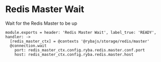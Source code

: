  
# Redis Master Wait
 
Wait for the Redis Master to be up

    module.exports = header: 'Redis Master Wait', label_true: 'READY', handler: ->
      [redis_master_ctx] = @contexts '@rybajs/storage/redis/master'
      @connection.wait
        port: redis_master_ctx.config.ryba.redis.master.conf.port
        host: redis_master_ctx.config.ryba.redis.master.host

